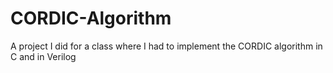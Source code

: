 # CORDIC-Algorithm
A project I did for a class where I had to implement the CORDIC algorithm in C and in Verilog
